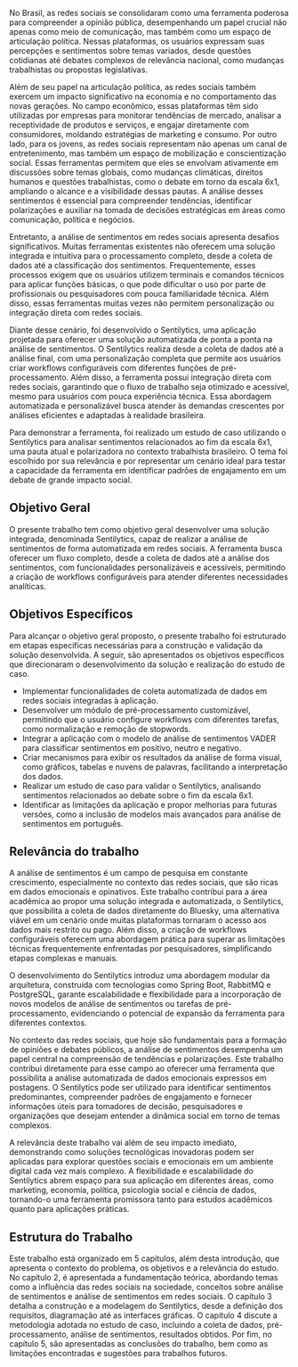 No Brasil, as redes sociais se consolidaram como uma ferramenta poderosa para compreender a opinião pública, desempenhando um papel crucial não apenas como meio de comunicação, mas também como um espaço de articulação política. Nessas plataformas, os usuários expressam suas percepções e sentimentos sobre temas variados, desde questões cotidianas até debates complexos de relevância nacional, como mudanças trabalhistas ou propostas legislativas.

Além de seu papel na articulação política, as redes sociais também exercem um impacto significativo na economia e no comportamento das novas gerações. No campo econômico, essas plataformas têm sido utilizadas por empresas para monitorar tendências de mercado, analisar a receptividade de produtos e serviços, e engajar diretamente com consumidores, moldando estratégias de marketing e consumo. Por outro lado, para os jovens, as redes sociais representam não apenas um canal de entretenimento, mas também um espaço de mobilização e conscientização social. Essas ferramentas permitem que eles se envolvam ativamente em discussões sobre temas globais, como mudanças climáticas, direitos humanos e questões trabalhistas, como o debate em torno da escala 6x1, ampliando o alcance e a visibilidade dessas pautas. A análise desses sentimentos é essencial para compreender tendências, identificar polarizações e auxiliar na tomada de decisões estratégicas em áreas como comunicação, política e negócios.

Entretanto, a análise de sentimentos em redes sociais apresenta desafios significativos. Muitas ferramentas existentes não oferecem uma solução integrada e intuitiva para o processamento completo, desde a coleta de dados até a classificação dos sentimentos. Frequentemente, esses processos exigem que os usuários utilizem terminais e comandos técnicos para aplicar funções básicas, o que pode dificultar o uso por parte de profissionais ou pesquisadores com pouca familiaridade técnica. Além disso, essas ferramentas muitas vezes não permitem personalização ou integração direta com redes sociais.

Diante desse cenário, foi desenvolvido o Sentilytics, uma aplicação projetada para oferecer uma solução automatizada de ponta a ponta na análise de sentimentos. O Sentilytics realiza desde a coleta de dados até a análise final, com uma personalização completa que permite aos usuários criar workflows configuráveis com diferentes funções de pré-processamento. Além disso, a ferramenta possui integração direta com redes sociais, garantindo que o fluxo de trabalho seja otimizado e acessível, mesmo para usuários com pouca experiência técnica. Essa abordagem automatizada e personalizável busca atender às demandas crescentes por análises eficientes e adaptadas à realidade brasileira.

Para demonstrar a ferramenta, foi realizado um estudo de caso utilizando o Sentilytics para analisar sentimentos relacionados ao fim da escala 6x1, uma pauta atual e polarizadora no contexto trabalhista brasileiro. O tema foi escolhido por sua relevância e por representar um cenário ideal para testar a capacidade da ferramenta em identificar padrões de engajamento em um debate de grande impacto social.

## Objetivo Geral

O presente trabalho tem como objetivo geral desenvolver uma solução integrada, denominada Sentilytics, capaz de realizar a análise de sentimentos de forma automatizada em redes sociais. A ferramenta busca oferecer um fluxo completo, desde a coleta de dados até a análise dos sentimentos, com funcionalidades personalizáveis e acessíveis, permitindo a criação de workflows configuráveis para atender diferentes necessidades analíticas.

## Objetivos Específicos

Para alcançar o objetivo geral proposto, o presente trabalho foi estruturado em etapas especificas necessárias para a construção e validação da solução desenvolvida. A seguir, são apresentados os objetivos específicos que direcionaram o desenvolvimento da solução e realização do estudo de caso.

- Implementar funcionalidades de coleta automatizada de dados em redes sociais integradas à aplicação.
- Desenvolver um módulo de pré-processamento customizável, permitindo que o usuário configure workflows com diferentes tarefas, como normalização e remoção de stopwords.
- Integrar a aplicação com o modelo de análise de sentimentos VADER para classificar sentimentos em positivo, neutro e negativo.
- Criar mecanismos para exibir os resultados da análise de forma visual, como gráficos, tabelas e nuvens de palavras, facilitando a interpretação dos dados.
- Realizar um estudo de caso para validar o Sentilytics, analisando sentimentos relacionados ao debate sobre o fim da escala 6x1.
- Identificar as limitações da aplicação e propor melhorias para futuras versões, como a inclusão de modelos mais avançados para análise de sentimentos em português.

## Relevância do trabalho

A análise de sentimentos é um campo de pesquisa em constante crescimento, especialmente no contexto das redes sociais, que são ricas em dados emocionais e opinativos. Este trabalho contribui para a área acadêmica ao propor uma solução integrada e automatizada, o Sentilytics, que possibilita a coleta de dados diretamente do Bluesky, uma alternativa viável em um cenário onde muitas plataformas tornaram o acesso aos dados mais restrito ou pago. Além disso, a criação de workflows configuráveis oferecem uma abordagem prática para superar as limitações técnicas frequentemente enfrentadas por pesquisadores, simplificando etapas complexas e manuais.

O desenvolvimento do Sentilytics introduz uma abordagem modular da arquitetura, construída com tecnologias como Spring Boot, RabbitMQ e PostgreSQL, garante escalabilidade e flexibilidade para a incorporação de novos modelos de análise de sentimentos ou tarefas de pré-processamento, evidenciando o potencial de expansão da ferramenta para diferentes contextos.

No contexto das redes sociais, que hoje são fundamentais para a formação de opiniões e debates públicos, a análise de sentimentos desempenha um papel central na compreensão de tendências e polarizações. Este trabalho contribui diretamente para esse campo ao oferecer uma ferramenta que possibilita a análise automatizada de dados emocionais expressos em postagens. O Sentilytics pode ser utilizado para identificar sentimentos predominantes, compreender padrões de engajamento e fornecer informações úteis para tomadores de decisão, pesquisadores e organizações que desejam entender a dinâmica social em torno de temas complexos.

A relevância deste trabalho vai além de seu impacto imediato, demonstrando como soluções tecnológicas inovadoras podem ser aplicadas para explorar questões sociais e emocionais em um ambiente digital cada vez mais complexo. A flexibilidade e escalabilidade do Sentilytics abrem espaço para sua aplicação em diferentes áreas, como marketing, economia, política, psicologia social e ciência de dados, tornando-o uma ferramenta promissora tanto para estudos acadêmicos quanto para aplicações práticas.

## Estrutura do Trabalho

Este trabalho está organizado em 5 capítulos, além desta introdução, que apresenta o contexto do problema, os objetivos e a relevância do estudo. No capítulo 2, é apresentada a fundamentação teórica, abordando temas como a influência das redes sociais na sociedade, conceitos sobre  análise de sentimentos e análise de sentimentos em redes sociais. O capítulo 3 detalha a construção e a modelagem do Sentilytics, desde a definição dos requisitos, diagramação até as interfaces gráficas. O capítulo 4 discute a metodologia adotada no estudo de caso, incluindo a coleta de dados, pré-processamento, análise de sentimentos, resultados obtidos. Por fim, no capítulo 5, são apresentadas as conclusões do trabalho, bem como as limitações encontradas e sugestões para trabalhos futuros.
